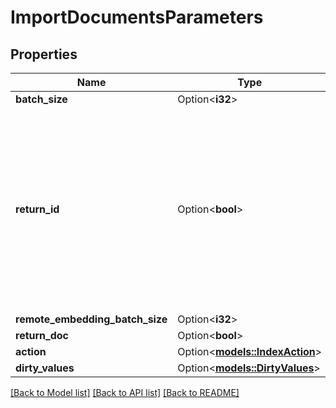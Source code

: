# ImportDocumentsParameters

## Properties

Name | Type | Description | Notes
------------ | ------------- | ------------- | -------------
**batch_size** | Option<**i32**> |  | [optional]
**return_id** | Option<**bool**> | Returning the id of the imported documents. If you want the import response to return the ingested document's id in the response, you can use the return_id parameter. | [optional]
**remote_embedding_batch_size** | Option<**i32**> |  | [optional]
**return_doc** | Option<**bool**> |  | [optional]
**action** | Option<[**models::IndexAction**](IndexAction.md)> |  | [optional]
**dirty_values** | Option<[**models::DirtyValues**](DirtyValues.md)> |  | [optional]

[[Back to Model list]](../README.md#documentation-for-models) [[Back to API list]](../README.md#documentation-for-api-endpoints) [[Back to README]](../README.md)


